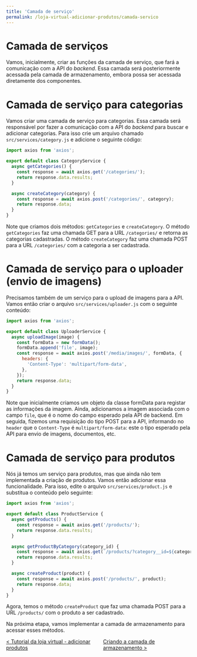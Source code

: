 ```yaml
---
title: 'Camada de serviço'
permalink: /loja-virtual-adicionar-produtos/camada-servico
---
```


# Camada de serviços

Vamos, inicialmente, criar as funções da camada de serviço, que fará a comunicação com a API do _backend_. Essa camada será posteriormente acessada pela camada de armazenamento, embora possa ser acessada diretamente dos componentes.

# Camada de serviço para categorias

Vamos criar uma camada de serviço para categorias. Essa camada será responsável por fazer a comunicação com a API do _backend_ para buscar e adicionar categorias. Para isso crie um arquivo chamado `src/services/category.js` e adicione o seguinte código:

```javascript
import axios from 'axios';

export default class CategoryService {
  async getCategories() {
    const response = await axios.get('/categories/');
    return response.data.results;
  }

  async createCategory(category) {
    const response = await axios.post('/categories/', category);
    return response.data;
  }
}
```

Note que criamos dois métodos: `getCategories` e `createCategory`. O método `getCategories` faz uma chamada GET para a URL `/categories/` e retorna as categorias cadastradas. O método `createCategory` faz uma chamada POST para a URL `/categories/` com a categoria a ser cadastrada.

# Camada de serviço para o uploader (envio de imagens)

Precisamos também de um serviço para o upload de imagens para a API. Vamos então criar o arquivo `src/services/uploader.js` com o seguinte conteúdo:

```javascript
import axios from 'axios';

export default class UploaderService {
  async uploadImage(image) {
    const formData = new formData();
    formData.append('file', image);
    const response = await axios.post('/media/images/', formData, {
      headers: {
        'Content-Type': 'multipart/form-data',
      },
    });
    return response.data;
  }
}
```

Note que inicialmente criamos um objeto da classe formData para registar as informações da imagem. Ainda, adicionamos a imagem associada com o campo `file`, que é o nome do campo esperado pela API de backend. Em seguida, fizemos uma requisição do tipo POST para a API, informando no `header` que o `Content-Type` é `multipart/form-data`: este o tipo esperado pela API para envio de imagens, documentos, etc.

# Camada de serviço para produtos

Nós já temos um serviço para produtos, mas que ainda não tem implementada a criação de produtos. Vamos então adicionar essa funcionalidade. Para isso, edite o arquivo `src/services/product.js` e substitua o conteúdo pelo seguinte:

```javascript
import axios from 'axios';

export default class ProductService {
  async getProducts() {
    const response = await axios.get('/products/');
    return response.data.results;
  }

  async getProductByCategory(category_id) {
    const response = await axios.get(`/products/?category__id=${category_id}`);
    return response.data.results;
  }

  async createProduct(product) {
    const response = await axios.post('/products/', product);
    return response.data;
  }
}
```

Agora, temos o método `createProduct` que faz uma chamada POST para a URL `/products/` com o produto a ser cadastrado.

Na próxima etapa, vamos implementar a camada de armazenamento para acessar esses métodos.

<span style="display: flex; justify-content: space-between;"><span>[&lt; Tutorial da loja virtual - adicionar produtos](. 'Voltar')</span><span>[Criando a camada de armazenamento &gt;](camada-armazenamento.html 'Próximo')</span></span>
